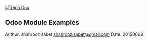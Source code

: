 [![Tech Doc](http://img.shields.io/badge/8.0-docs-8f8f8f.svg?style=flat)](http://www.odoo.com/documentation/8.0) 

Odoo Module Examples
----

Authur: shahrooz sabet <shahrooz.sabet@gmail.com>
Date: 20150608


